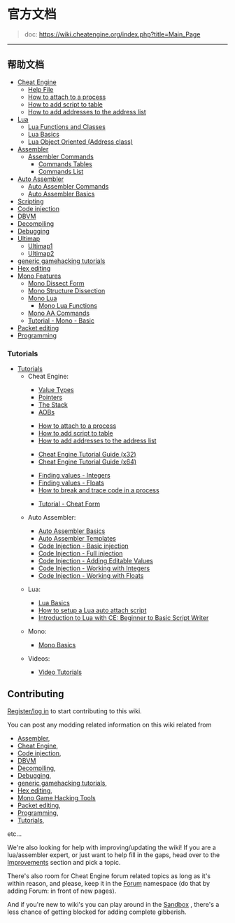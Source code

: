 # 官方文档

> doc: https://wiki.cheatengine.org/index.php?title=Main_Page

---
<div class="mw-parser-output"><h2><span class="mw-headline" id="Welcome_to_the_Cheat_Engine_wiki.">帮助文档</span></h2>
<ul><li><a href="/index.php?title=Cheat_Engine" title="Cheat Engine">Cheat Engine</a>
<ul><li><a href="/index.php?title=Cheat_Engine:Help_File" title="Cheat Engine:Help File">Help File</a></li>
<li><a href="/index.php?title=Tutorials:AttachToProcess" title="Tutorials:AttachToProcess">How to attach to a process</a></li>
<li><a href="/index.php?title=Tutorials:AddScriptToTable" title="Tutorials:AddScriptToTable">How to add script to table</a></li>
<li><a href="/index.php?title=Tutorials:Add_address_to_list" title="Tutorials:Add address to list">How to add addresses to the address list</a></li></ul></li>
<li><a href="/index.php?title=Cheat_Engine:Lua" title="Cheat Engine:Lua">Lua</a>
<ul><li><a href="/index.php?title=Lua" title="Lua">Lua Functions and Classes</a></li>
<li><a href="/index.php?title=Tutorials:Lua:Basics" title="Tutorials:Lua:Basics">Lua Basics</a></li>
<li><a href="/index.php?title=Tutorials:Lua:ObjectOriented" title="Tutorials:Lua:ObjectOriented">Lua Object Oriented (Address class)</a></li></ul></li>
<li><a href="/index.php?title=Assembler" title="Assembler">Assembler</a>
<ul><li><a href="/index.php?title=Assembler:Commands" title="Assembler:Commands">Assembler Commands</a>
<ul><li><a href="/index.php?title=Assembler:Commands_Tables" title="Assembler:Commands Tables">Commands Tables</a></li>
<li><a href="/index.php?title=Assembler:Commands_List" title="Assembler:Commands List">Commands List</a></li></ul></li></ul></li>
<li><a href="/index.php?title=Cheat_Engine:Auto_Assembler" title="Cheat Engine:Auto Assembler">Auto Assembler</a>
<ul><li><a href="/index.php?title=Auto_Assembler:Commands" title="Auto Assembler:Commands">Auto Assembler Commands</a></li>
<li><a href="/index.php?title=Tutorials:Auto_Assembler:Basics" title="Tutorials:Auto Assembler:Basics">Auto Assembler Basics</a></li></ul></li>
<li><a href="/index.php?title=Scripting" title="Scripting">Scripting</a></li>
<li><a href="/index.php?title=Code_injection" title="Code injection">Code injection</a></li>
<li><a href="/index.php?title=DBVM" title="DBVM">DBVM</a></li>
<li><a href="/index.php?title=Decompiling" title="Decompiling">Decompiling</a></li>
<li><a href="/index.php?title=Debugging" title="Debugging">Debugging</a></li>
<li><a href="/index.php?title=Ultimap" title="Ultimap">Ultimap</a>
<ul><li><a href="/index.php?title=Ultimap1" title="Ultimap1">Ultimap1</a></li>
<li><a href="/index.php?title=Ultimap2&amp;action=edit&amp;redlink=1" class="new" title="Ultimap2 (page does not exist)">Ultimap2</a></li></ul></li>
<li><a href="/index.php?title=Gamehack_tutorials" title="Gamehack tutorials">generic gamehacking tutorials</a></li>
<li><a href="/index.php?title=Hex_editing" title="Hex editing">Hex editing</a></li>
<li><a href="/index.php?title=Mono" title="Mono">Mono Features</a>
<ul><li><a href="/index.php?title=Mono:MonoDissect" title="Mono:MonoDissect">Mono Dissect Form</a></li>
<li><a href="/index.php?title=Mono:Mono_Structure_Dissection" title="Mono:Mono Structure Dissection">Mono Structure Dissection</a></li>
<li><a href="/index.php?title=Mono:Mono_Lua" title="Mono:Mono Lua">Mono Lua</a>
<ul><li><a href="/index.php?title=Mono:Lua" title="Mono:Lua">Mono Lua Functions</a></li></ul></li>
<li><a href="/index.php?title=Mono:Mono_AA" title="Mono:Mono AA">Mono AA Commands</a></li>
<li><a href="/index.php?title=Tutorial:Mono:Basic" title="Tutorial:Mono:Basic">Tutorial - Mono - Basic</a></li></ul></li>
<li><a href="/index.php?title=Packet_editing" title="Packet editing">Packet editing</a></li>
<li><a href="/index.php?title=Programming" title="Programming">Programming</a></li></ul>
<h3><span class="mw-headline" id="Tutorials">Tutorials</span></h3>
<ul><li><a href="/index.php?title=Tutorials" title="Tutorials">Tutorials</a>
<ul><li>Cheat Engine:</li></ul></li></ul>
<ul><ul>
<ul><li><a href="/index.php?title=Tutorials:Value_types" title="Tutorials:Value types">Value Types</a></li>
<li><a href="/index.php?title=Tutorials:Pointers" title="Tutorials:Pointers">Pointers</a></li>
<li><a href="/index.php?title=Tutorial:Stack" title="Tutorial:Stack">The Stack</a></li>
<li><a href="/index.php?title=Tutorials:AOBs" title="Tutorials:AOBs">AOBs</a></li></ul>

<ul><li><a href="/index.php?title=Tutorials:AttachToProcess" title="Tutorials:AttachToProcess">How to attach to a process</a></li>
<li><a href="/index.php?title=Tutorials:AddScriptToTable" title="Tutorials:AddScriptToTable">How to add script to table</a></li>
<li><a href="/index.php?title=Tutorials:Add_address_to_list" title="Tutorials:Add address to list">How to add addresses to the address list</a></li></ul>

<ul><li><a href="/index.php?title=Tutorials:Cheat_Engine_Tutorial_Guide_x32" title="Tutorials:Cheat Engine Tutorial Guide x32">Cheat Engine Tutorial Guide (x32)</a></li>
<li><a href="/index.php?title=Tutorials:Cheat_Engine_Tutorial_Guide_x64" title="Tutorials:Cheat Engine Tutorial Guide x64">Cheat Engine Tutorial Guide (x64)</a></li></ul>

<ul><li><a href="/index.php?title=Tutorials:Finding_values:Integers" title="Tutorials:Finding values:Integers">Finding values - Integers</a></li>
<li><a href="/index.php?title=Tutorials:Finding_values:Floats" title="Tutorials:Finding values:Floats">Finding values - Floats</a></li>
<li><a href="/index.php?title=Tutorials:Break_and_trace&amp;action=edit&amp;redlink=1" class="new" title="Tutorials:Break and trace (page does not exist)">How to break and trace code in a process</a></li></ul>

<ul><li><a href="/index.php?title=Tutorial:LuaFormGUI" title="Tutorial:LuaFormGUI">Tutorial - Cheat Form</a></li></ul></ul>
<ul><li>Auto Assembler:</li></ul></ul>
<ul><ul>
<ul><li><a href="/index.php?title=Tutorials:Auto_Assembler:Basics" title="Tutorials:Auto Assembler:Basics">Auto Assembler Basics</a></li>
<li><a href="/index.php?title=Tutorials:Auto_Assembler:Templates" title="Tutorials:Auto Assembler:Templates">Auto Assembler Templates</a></li>
<li><a href="/index.php?title=Tutorials:Auto_Assembler:Injection_basic" title="Tutorials:Auto Assembler:Injection basic">Code Injection - Basic injection</a></li>
<li><a href="/index.php?title=Tutorials:Auto_Assembler:Injection_full" title="Tutorials:Auto Assembler:Injection full">Code Injection - Full injection</a></li>
<li><a href="/index.php?title=Tutorial:CodeInjection_EditableValues" title="Tutorial:CodeInjection EditableValues">Code Injection - Adding Editable Values</a></li>
<li><a href="/index.php?title=Tutorial:CodeInjection_Integers" title="Tutorial:CodeInjection Integers">Code Injection - Working with Integers</a></li>
<li><a href="/index.php?title=Tutorial:CodeInjection_Floats" title="Tutorial:CodeInjection Floats">Code Injection - Working with Floats</a></li></ul></ul>
<ul><li>Lua:</li></ul></ul>
<ul><ul>
<ul><li><a href="/index.php?title=Tutorials:Lua:Basics" title="Tutorials:Lua:Basics">Lua Basics</a></li>
<li><a href="/index.php?title=Tutorials:Lua:Setup_Auto_Attach" title="Tutorials:Lua:Setup Auto Attach">How to setup a Lua auto attach script</a></li>
<li><a rel="nofollow" class="external text" href="http://forum.cheatengine.org/viewtopic.php?t=604611">Introduction to Lua with CE: Beginner to Basic Script Writer</a></li></ul></ul>
<ul><li>Mono:</li></ul></ul>
<ul><ul>
<ul><li><a href="/index.php?title=Tutorial:Mono:Basic" title="Tutorial:Mono:Basic">Mono Basics</a></li></ul></ul>
<ul><li>Videos:</li></ul></ul>
<ul><ul><ul><li><a href="/index.php?title=Tutorials:Videos" title="Tutorials:Videos">Video Tutorials</a></li></ul></ul></ul>
<h2><span class="mw-headline" id="Contributing">Contributing</span></h2>
<p><a href="/index.php?title=Special:UserLogin" title="Special:UserLogin">Register/log in</a> to start contributing to this wiki.
</p><p>You can post any modding related information on this wiki related from 
</p>
<ul><li><a href="/index.php?title=Assembler" title="Assembler">Assembler</a>,</li>
<li><a href="/index.php?title=Cheat_Engine" title="Cheat Engine">Cheat Engine</a>,</li>
<li><a href="/index.php?title=Code_injection" title="Code injection">Code injection</a>,</li>
<li><a href="/index.php?title=DBVM" title="DBVM">DBVM</a></li>
<li><a href="/index.php?title=Decompiling" title="Decompiling">Decompiling</a>,</li>
<li><a href="/index.php?title=Debugging" title="Debugging">Debugging</a>,</li>
<li><a href="/index.php?title=Gamehack_tutorials" title="Gamehack tutorials">generic gamehacking tutorials</a>,</li>
<li><a href="/index.php?title=Hex_editing" title="Hex editing">Hex editing</a>,</li>
<li><a href="/index.php?title=Mono" title="Mono">Mono Game Hacking Tools</a></li>
<li><a href="/index.php?title=Packet_editing" title="Packet editing">Packet editing</a>,</li>
<li><a href="/index.php?title=Programming" title="Programming">Programming</a>,</li>
<li><a href="/index.php?title=Tutorials" title="Tutorials">Tutorials</a>,</li></ul>
<p>etc...
</p><p>We're also looking for help with improving/updating the wiki! If you are a lua/assembler expert, or just want to help fill in the gaps, head over to the <a href="/index.php?title=Improvements" title="Improvements">Improvements</a> section and pick a topic.
</p><p>There's also room for Cheat Engine forum related topics as long as it's within reason, and please, keep it in the <a href="/index.php?title=Forum" title="Forum">Forum</a> namespace (do that by adding Forum: in front of new pages).
</p><p>And if you're new to wiki's you can play around in the <a href="/index.php?title=Sandbox" title="Sandbox">Sandbox</a> , there's a less chance of getting blocked for adding complete gibberish.
</p>
<!-- 
NewPP limit report
Cached time: 20191027031909
Cache expiry: 86400
Dynamic content: false
CPU time usage: 0.049 seconds
Real time usage: 0.056 seconds
Preprocessor visited node count: 29/1000000
Preprocessor generated node count: 62/1000000
Post‐expand include size: 1922/2097152 bytes
Template argument size: 0/2097152 bytes
Highest expansion depth: 2/40
Expensive parser function count: 0/100
Unstrip recursion depth: 0/20
Unstrip post‐expand size: 0/5000000 bytes
-->
<!--
Transclusion expansion time report (%,ms,calls,template)
100.00%   10.031      1 -total
 38.10%    3.822      1 Template:TutorialsAA
 22.15%    2.222      1 Template:TutorialsCE
 18.47%    1.853      1 Template:TutorialsCodeInjection
 18.00%    1.806      1 Template:TutorialsLua
 17.90%    1.796      1 Template:TutorialsMono
-->

<!-- Saved in parser cache with key wikidb-cew_:pcache:idhash:1-0!canonical and timestamp 20191027031909 and revision id 6785
 -->
</div>
